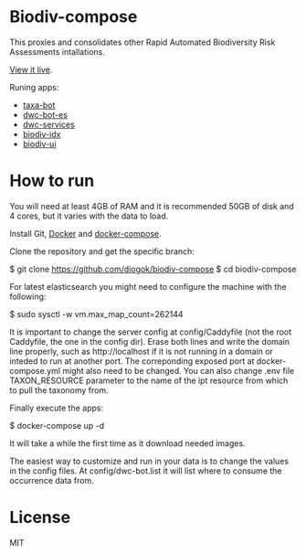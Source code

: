 # Biodiv-compose

This proxies and consolidates other Rapid Automated Biodiversity Risk Assessments intallations.

[View it live](http://br.biodiversity.cloud/).

Runing apps:

- [taxa-bot](http://github.com/diogok/taxa-bot)
- [dwc-bot-es](http://github.com/diogok/dwc-bot-es)
- [dwc-services](http://github.com/diogok/dwc-services)
- [biodiv-idx](http://github.com/diogok/biodiv-idx)
- [biodiv-ui](http://github.com/diogok/biodiv-ui)

# How to run

You will need at least 4GB of RAM and it is recommended 50GB of disk and 4 cores, but it varies with the data to load.

Install Git, [Docker](https://docs.docker.com/v1.8/installation/ubuntulinux/) and [docker-compose](https://docs.docker.com/compose/install/).

Clone the repository and get the specific branch: 

  $ git clone https://github.com/diogok/biodiv-compose
  $ cd biodiv-compose

For latest elasticsearch you might need to configure the machine with the following:

  $ sudo sysctl -w vm.max\_map\_count=262144

It is important to change the server config at config/Caddyfile (not the root Caddyfile, the one in the config dir). Erase both lines and write the domain line properly, such as http://localhost if it is not running in a domain or inteded to run at another port. The correponding exposed port at docker-compose.yml might also need to be changed. You can also change .env file TAXON\_RESOURCE parameter to the name of the ipt resource from which to pull the taxonomy from.

Finally execute the apps:

  $ docker-compose up -d

It will take a while the first time as it download needed images.

The easiest way to customize and run in your data is to change the values in the config files. At config/dwc-bot.list it will list where to consume the occurrence data from.

# License

MIT

